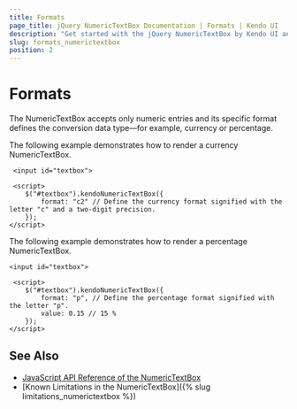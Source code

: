 ```yaml
---
title: Formats
page_title: jQuery NumericTextBox Documentation | Formats | Kendo UI
description: "Get started with the jQuery NumericTextBox by Kendo UI and learn how to create currency and percentage NumericTextBoxes."
slug: formats_numerictextbox
position: 2
---
```


# Formats

The NumericTextBox accepts only numeric entries and its specific format defines the conversion data type&mdash;for example, currency or percentage.

The following example demonstrates how to render a currency NumericTextBox.

     <input id="textbox">

     <script>
        $("#textbox").kendoNumericTextBox({
            format: "c2" // Define the currency format signified with the letter "c" and a two-digit precision.
        });
    </script>

The following example demonstrates how to render a percentage NumericTextBox.

    <input id="textbox">

     <script>
        $("#textbox").kendoNumericTextBox({
            format: "p", // Define the percentage format signified with the letter "p".
            value: 0.15 // 15 %
        });
    </script>

## See Also

* [JavaScript API Reference of the NumericTextBox](/api/javascript/ui/numerictextbox)
* [Known Limitations in the NumericTextBox]({% slug limitations_numerictextbox %})
